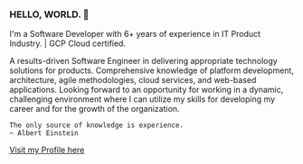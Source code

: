 ### HELLO, WORLD. 👋

I'm a Software Developer with 6+ years of experience in IT Product Industry. | GCP Cloud certified.

A results-driven Software Engineer in delivering appropriate technology solutions for products. Comprehensive knowledge of platform development, architecture, agile methodologies, cloud services, and web-based applications. Looking forward to an opportunity for working in a dynamic, challenging environment where I can utilize my skills for developing my career and for the growth of the organization.

```
The only source of knowledge is experience.
~ Albert Einstein
```

[Visit my Profile here](https://www.bhaveshpatel.xyz/)
